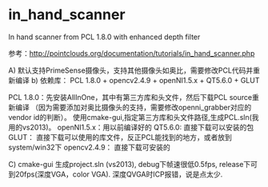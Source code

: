 # in_hand_scanner
In hand scanner from PCL 1.8.0 with enhanced depth filter

参考：http://pointclouds.org/documentation/tutorials/in_hand_scanner.php

A) 默认支持PrimeSense摄像头，支持其他摄像头如奥比，需要修改PCL代码并重新编译
b) 依赖库： PCL 1.8.0 + opencv2.4.9 + openNI1.5.x +  QT5.6.0 + GLUT

PCL 1.8.0：先安装AllInOne，其中有第三方库和头文件，然后下载PCL source重新编译
  （因为需要添加对奥比摄像头的支持，需要修改openni_grabber对应的vendor id的判断）。
   使用cmake-gui,指定第三方库和头文件路径,生成PCL.sln(我用的vs2013)。 
openNI1.5.x：用以前编译好的
QT5.6.0:  直接下载可以安装的包
GLUT： 直接下载可以使用的库文件，反正PCL能找到的地方，或者放到 system/win32下
opencv2.4.9： 直接下载可安装的 

C) cmake-gui 生成project.sln (vs2013), debug下帧速很低0.5fps, release下可到20fps(深度VGA，color VGA). 深度QVGA时ICP报错，说是点太少.
